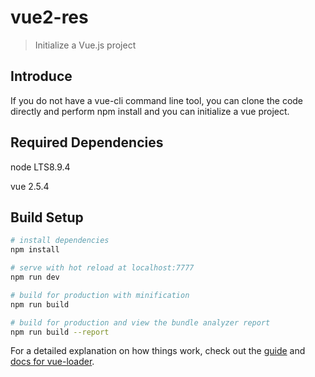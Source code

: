 # vue2-res

> Initialize a Vue.js project

## Introduce
If you do not have a vue-cli command line tool, you can clone the code directly and perform npm install and you can initialize a vue project.

## Required Dependencies
node LTS8.9.4

vue 2.5.4

## Build Setup

``` bash
# install dependencies
npm install

# serve with hot reload at localhost:7777
npm run dev

# build for production with minification
npm run build

# build for production and view the bundle analyzer report
npm run build --report
```

For a detailed explanation on how things work, check out the [guide](http://vuejs-templates.github.io/webpack/) and [docs for vue-loader](http://vuejs.github.io/vue-loader).
